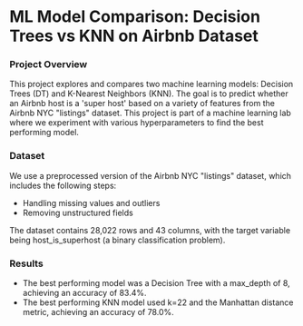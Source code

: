 # ML Model Comparison: Decision Trees vs KNN on Airbnb Dataset

### Project Overview

This project explores and compares two machine learning models: Decision Trees (DT) and K-Nearest Neighbors (KNN). The goal is to predict whether an Airbnb host is a 'super host' based on a variety of features from the Airbnb NYC "listings" dataset. This project is part of a machine learning lab where we experiment with various hyperparameters to find the best performing model.

### Dataset

We use a preprocessed version of the Airbnb NYC "listings" dataset, which includes the following steps:
- Handling missing values and outliers
- Removing unstructured fields

The dataset contains 28,022 rows and 43 columns, with the target variable being host_is_superhost (a binary classification problem).

### Results

- The best performing model was a Decision Tree with a max_depth of 8, achieving an accuracy of 83.4%.
- The best performing KNN model used k=22 and the Manhattan distance metric, achieving an accuracy of 78.0%.
